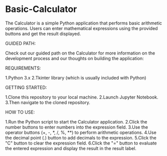 # Basic-Calculator
The Calculator is a simple Python application that performs basic arithmetic operations. Users can enter mathematical expressions using the provided buttons and get the result displayed.

GUIDED PATH:

Check out our guided path on the Calculator for more information on the development process and our thoughts on building the application:

REQUIREMENTS:

1.Python 3.x
2.Tkinter library (which is usually included with Python)

GETTING STARTED:

1.Clone this repository to your local machine.
2.Launch Jupyter Notebook.
3.Then navigate to the cloned repository.

HOW TO USE:

1.Run the Python script to start the Calculator application.
2.Click the number buttons to enter numbers into the expression field.
3.Use the operator buttons (+, -, *, /, %, **) to perform arithmetic operations.
4.Use the decimal point (.) button to add decimals to the expression.
5.Click the "C" button to clear the expression field.
6.Click the "=" button to evaluate the entered expression and display the result in the result label.
